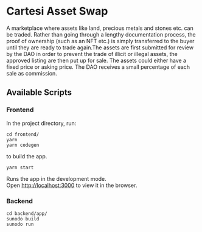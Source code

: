 # Cartesi Asset Swap

A marketplace where assets like land, precious metals and stones etc. can be traded. Rather than going through a lengthy documentation process, the proof of ownership (such as an NFT etc.) is simply transferred to the buyer until they are ready to trade again.The assets are first submitted for review by the DAO in order to prevent the trade of illicit or illegal assets, the approved listing are then put up for sale. The assets could either have a fixed price or asking price. The DAO receives a small percentage of each sale as commission.

## Available Scripts

### Frontend
In the project directory, run:

```shell
cd frontend/
yarn
yarn codegen
```

to build the app.

```shell
yarn start
```

Runs the app in the development mode.\
Open [http://localhost:3000](http://localhost:3000) to view it in the browser.

### Backend

```shell
cd backend/app/
sunodo build
sunodo run
```